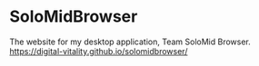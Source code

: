 # SoloMidBrowser
The website for my desktop application, Team SoloMid Browser.
https://digital-vitality.github.io/solomidbrowser/
